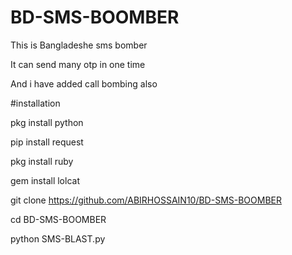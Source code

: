 # BD-SMS-BOOMBER

This is Bangladeshe sms bomber 

It can send many otp in one time

And i have added call bombing also


#installation

pkg install python

pip install request

pkg install ruby 

gem install lolcat

git clone https://github.com/ABIRHOSSAIN10/BD-SMS-BOOMBER

cd BD-SMS-BOOMBER

python SMS-BLAST.py

